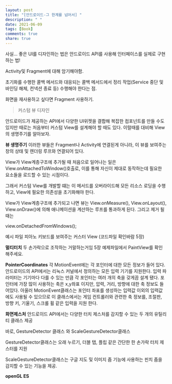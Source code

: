 ```yaml
---
layout: post
title: "[안드로이드-그 한계를 넘어서] "
description: " "
date: 2021-06-09
tags: [Book]
comments: true
share: true
---
```


사실... 좋은 UI를 디자인하는 법은 안드로이드 API를 사용해 인터페이스를 실제로 구현하는 법!

Activity및 Fragment에 대해 암기해야함.

초기화를 수행한 콜백 메서드와 대응되는 콜백 메서드에서 정리 작업(Service 중단 및 바인딩 해체, 컨넥션 종료 등) 수행해야 한다는 점.

화면을 재사용하고 싶다면 Fragment 사용하기.


> 커스텀 뷰 디자인

안드로이드가 제공하는 API에서 다양한 UI위젯을 결합해 복잡한 컴포넌트를 만들 수도 있지만 때로는 처음부터 커스텀 View를 설계해야 할 때도 있다. 이럴때를 대비해 View의 생명주기를 알아보자.

 **뷰 생명주기**
 이러한 뷰들은 Fragment나 Activity에 연결된게 아니라, 이 뷰를 보여주는 창의 상태 및 렌더링 루프와 연결되어 있다.

 View가 View계층구조에 추가될 때 처음으로 일어나는 일은 View.onAttachedToWindow()호출로, 이를 통해 자신이 제대로 동작하는데 필요한 요소들을 로드할 수 있는 시점이다.

 그래서 커스텀 View를 개발할 떄는 이 메서드를 오버라이드해 모든 리소스 로딩을 수행하고, View에 필요한 의존성을 초기화해야 한다.

  View가 View계층구조에 추가되고 나면 뷰는
  View.onMeasure(), View.onLayout(), View.onDraw()에 의해 애니메이션을 계산하는 루프를 통과하게 된다. 그리고 제거 될때는

  view.onDetachedFromWindows();

  예시 파일 피아노 키보드를 보여주는 커스터 View
  (코드파일 확인바람 5장)


  **멀티터치**
  두 손가락으로 조작하는 거말하는거임
  5장 예제파일에서 PaintView를 확인해주세요.

  **PointerCoordinates**
  각 MotionEvent에는 각 포인터에 대한 모든 정보가 들어 있다.
  안드로이드의 API에서는 리눅스 커널에서 정의하는 모든 입력 기기를 지원한다. 입력 파라미터는 기기마다 다를 수 있는 만큼 각 포인터는 여러 개의 축을 갖게끔 설계 됐다. 포인터에 가장 많이 사용하는 축은 x,y좌표 이지만, 압력, 거리, 방향에 대한 축 정보도 들어있다. 아울러 MotionEvent클래스는 포인터 좌표를 생성하는 입력값 이외의 입력값에도 사용될 수 있으므로 이 클래스에서는 게임 컨트롤러와 관련한 축 정보를, 조절판, 방향 키, 기울기, 스크롤 휠 같은 입력을 지원 한다.

  **화면제스처**
  안드로이드 API에서는 다양한 터치 제스처를 감지할 수 있는 두 개의 유틸리티 클래스 제공

  바로, GestureDetector 클래스 와 ScaleGestureDetector클래스

  GestureDetector클래스는 오래 누르기, 더블 탭, 플립 같은 간단한 한 손가락 터치 제스터를 지원

  ScaleGestureDetector클래스는 구글 지도 및 이미지 줌 기능에 사용하는 핀치 줌을 감지할 수 있는 기능을 제공.

  **openGL ES**

  
